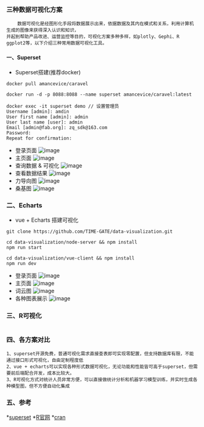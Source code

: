 ### 三种数据可视化方案

```
    数据可视化是经图形化手段将数据展示出来，依据数据及其内在模式和关系，利用计算机生成的图像来获得深入认识和知识，
并起到帮助产品改进、运营监控等目的，可视化方案多种多样，如plotly、Gephi、R ggplot2等，以下介绍三种常用数据可视化工具。
```
#### 一、Superset

* Superset搭建(推荐docker)

```
docker pull amancevice/caravel

docker run -d -p 8088:8088 --name superset amancevice/caravel:latest

docker exec -it superset demo // 设置管理员
Username [admin]: amdin
User first name [admin]: admin
User last name [user]: admin
Email [admin@fab.org]: zq_sdk@163.com
Password: 
Repeat for confirmation:
```
* 登录页面
![image](https://github.com/TIME-GATE/data-visualization/blob/master/vue-client/static/images/superset-login.png)
* 主页面
![image](https://github.com/TIME-GATE/data-visualization/blob/master/vue-client/static/images/superset-main.png)
* 查询数据 & 可视化
![image](https://github.com/TIME-GATE/data-visualization/blob/master/vue-client/static/images/superset-sql-editor.png)
* 查看数据结果
![image](https://github.com/TIME-GATE/data-visualization/blob/master/vue-client/static/images/superset-query-results.png)
* 力导向图
![image](https://github.com/TIME-GATE/data-visualization/blob/master/vue-client/static/images/superset-directed-forced-layout.png)
* 桑基图
![image](https://github.com/TIME-GATE/data-visualization/blob/master/vue-client/static/images/superset-sankey.png)

### 二、Echarts

* vue + Echarts 搭建可视化


```
git clone https://github.com/TIME-GATE/data-visualization.git

cd data-visualization/node-server && npm install
npm run start

cd data-visualization/vue-client && npm install
npm run dev
```
* 登录页面
![image](https://github.com/TIME-GATE/data-visualization/blob/master/vue-client/static/images/vue-admin-login.png)
* 主页面
![image](https://github.com/TIME-GATE/data-visualization/blob/master/vue-client/static/images/vue-admin-main.png)
* 词云图
![image](https://github.com/TIME-GATE/data-visualization/blob/master/vue-client/static/images/vue-admin-cloud.png)
* 各种图表展示
![image](https://github.com/TIME-GATE/data-visualization/blob/master/vue-client/static/images/vue-admin-views.png)
### 三、R可视化

```

```

### 四、各方案对比

```
1、superset开源免费，普通可视化需求直接查表即可实现零配置，但支持数据库有限，不能通过接口形式可视化，自由定制程度低
2、vue + echarts可以实现各种形式数据可视化，无论功能和性能皆可高于superset，但需要前后端配合开发，成本比较大。
3、R可视化方式对统计人员非常方便，可以直接做统计分析和机器学习模型训练，并实时生成各种模型图，但不方便自动化集成
```

### 五、参考

*[superset](https://superset.incubator.apache.org/)
*[R官网](https://www.r-project.org/)
*[cran](https://cran.r-project.org/mirrors.html)
